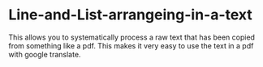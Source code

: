 # Line-and-List-arrangeing-in-a-text
This allows you to systematically process a raw text that has been copied from something like a pdf. This makes it very easy to use the text in a pdf with google translate.
